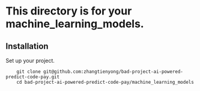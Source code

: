 # This directory is for your machine_learning_models.

## Installation
Set up your project.

        git clone git@github.com:zhangtienyong/bad-project-ai-powered-predict-code-pay.git
        cd bad-project-ai-powered-predict-code-pay/machine_learning_models
